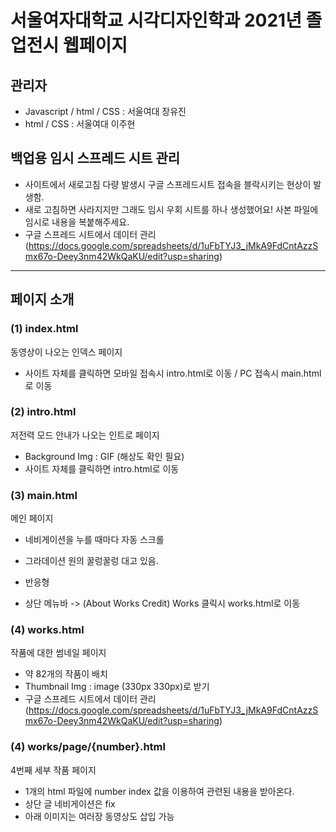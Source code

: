 # 서울여자대학교 시각디자인학과 2021년 졸업전시 웹페이지

## 관리자
- Javascript / html / CSS : 서울여대 장유진
- html / CSS : 서울여대 이주현

## 백업용 임시 스프레드 시트 관리

- 사이트에서 새로고침 다량 발생시 구글 스프레드시트 접속을 블락시키는 현상이 발생함.
- 새로 고침하면 사라지지만 그래도 임시 우회 시트를 하나 생성했어요! 사본 파일에 임시로 내용을 복붙해주세요.
- 구글 스프레드 시트에서 데이터 관리 (https://docs.google.com/spreadsheets/d/1uFbTYJ3_jMkA9FdCntAzzSmx67o-Deey3nm42WkQaKU/edit?usp=sharing)



---
## 페이지 소개
### (1) index.html
동영상이 나오는 인덱스 페이지
- 사이트 자체를 클릭하면 모바일 접속시 intro.html로 이동 / PC 접속시 main.html로 이동

### (2) intro.html
저전력 모드 안내가 나오는 인트로 페이지
- Background Img : GIF (해상도 확인 필요)
- 사이트 자체를 클릭하면 intro.html로 이동

### (3) main.html
메인 페이지
- 네비게이션을 누를 때마다 자동 스크롤
- 그라데이션 원의 꿀렁꿀렁 대고 있음.
- 반응형

- 상단 메뉴바
-> (About Works Credit)
Works 클릭시 works.html로 이동

### (4) works.html
작품에 대한 썸네일 페이지
- 약 82개의 작품이 배치
- Thumbnail Img : image (330px 330px)로 받기
- 구글 스프레드 시트에서 데이터 관리 (https://docs.google.com/spreadsheets/d/1uFbTYJ3_jMkA9FdCntAzzSmx67o-Deey3nm42WkQaKU/edit?usp=sharing)


### (4) works/page/{number}.html
4번째 세부 작품 페이지
- 1개의 html 파일에 number index 값을 이용하여 관련된 내용을 받아온다.
- 상단 글 네비게이션은 fix
- 아래 이미지는 여러장 동영상도 삽입 가능